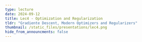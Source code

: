 ```yaml
---
type: lecture
date: 2024-09-12
title: Lec4 - Optimization and Regularization
tldr: "Gradiente Descent, Modern Optimizers and Regularizers"
thumbnail: /static_files/presentations/lec4.png
hide_from_announcments: false
---
```



